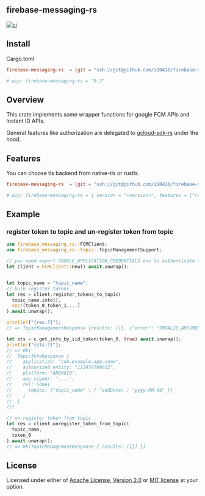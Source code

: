 ## firebase-messaging-rs

[![ci](https://github.com/i10416/firebase-messaging-rs/actions/workflows/ci.yaml/badge.svg)](https://github.com/i10416/firebase-messaging-rs/actions/workflows/ci.yaml)

## Install

Cargo.toml

```toml
firebase-messaging-rs  = {git = "ssh://git@github.com/i10416/firebase-messaging-rs.git", branch = "main", version = "0.4"}

# wip: firebase-messaging-rs = "0.2"

```

## Overview

This crate implements some wrapper functions for google FCM APIs and Instant ID APIs.

General features like authorization are delegated to [gcloud-sdk-rs](https://github.com/abdolence/gcloud-sdk-rs) under the hood.


## Features

You can choose tls backend from native-tls or rustls.

```toml
firebase-messaging-rs  = {git = "ssh://git@github.com/i10416/firebase-messaging-rs.git", branch = "main", version = "0.4", features = ["rustls"] }

# wip: firebase-messaging-rs = { version = "<version>", features = ["rustls"] }
```

## Example


### register token to topic and un-register token from topic

```rust
use firebase_messaging_rs::FCMClient;
use firebase_messaging_rs::topic::TopicManagementSupport;

// you need export GOOGLE_APPLICATION_CREDENTIALS env to authenticate to Firebase.
let client = FCMClient::new().await.unwrap();


let topic_name = "topic_name";
// bulk register tokens
let res = client.register_tokens_to_topic(
  topic_name.into(),
  vec![token_0,token_1,...]
).await.unwrap();

println!("{res:?}");
// => TopicManagementResponse {results: [{}, {"error": "INVALID_ARGUMENT"}, ...] }

let sts = c.get_info_by_iid_token(token_0, true).await.unwrap();
println!("{sts:?}");
// => Ok(
//  TopicInfoResponse {
//    application: "com.example.app.name",
//    authorized_entity: "123456789012",
//    platform: "ANDROID",
//    app_signer: "....",
//    rel: Some(
//      topics: {"topic_name" : { "addDate: : "yyyy-MM-dd" }}
//    )
//  }
//)

// un-register token from topic
let res = client.unregister_token_from_topic(
  topic_name,
  token_0
).await.unwrap();
// => Ok(TopicManagementResponse { results: [{}] })


```


## License

Licensed under either of [Apache License, Version 2.0](https://github.com/abdolence/gcloud-sdk-rs/blob/master/LICENSE-APACHE) or [MIT license](https://github.com/abdolence/gcloud-sdk-rs/blob/master/LICENSE-MIT) at your option.
